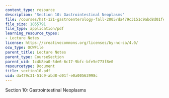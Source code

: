 ```yaml
---
content_type: resource
description: 'Section 10: Gastrointestinal Neoplasms'
file: /courses/hst-121-gastroenterology-fall-2005/da479c3151c9abd8d01fe0a00563998c_section10.pdf
file_size: 1855791
file_type: application/pdf
learning_resource_types:
- Lecture Notes
license: https://creativecommons.org/licenses/by-nc-sa/4.0/
ocw_type: OCWFile
parent_title: Lecture Notes
parent_type: CourseSection
parent_uid: 1c4b8ea0-5de6-6c17-9bfc-bfe5e773f8e0
resourcetype: Document
title: section10.pdf
uid: da479c31-51c9-abd8-d01f-e0a00563998c
---
```

Section 10: Gastrointestinal Neoplasms
